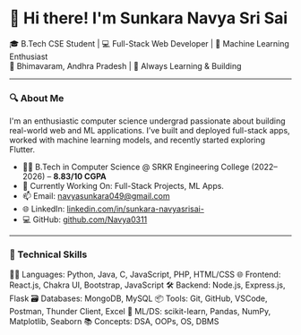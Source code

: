 # 👋 Hi there! I'm Sunkara Navya Sri Sai

🎓 B.Tech CSE Student | 💻 Full-Stack Web Developer | 🤖 Machine Learning Enthusiast  
📍 Bhimavaram, Andhra Pradesh | 🌱 Always Learning & Building

---

### 🔍 About Me

I'm an enthusiastic computer science undergrad passionate about building real-world web and ML applications. I’ve built and deployed full-stack apps, worked with machine learning models, and recently started exploring Flutter.

- 👩‍🎓 B.Tech in Computer Science @ SRKR Engineering College (2022–2026) – **8.83/10 CGPA**
- 🔭 Currently Working On: Full-Stack Projects, ML Apps.
- 📫 Email: [navyasunkara049@gmail.com](mailto:navyasunkara049@gmail.com)
- 🌐 LinkedIn: [linkedin.com/in/sunkara-navyasrisai-](https://www.linkedin.com/in/sunkara-navyasrisai-)
- 💻 GitHub: [github.com/Navya0311](https://github.com/Navya0311)

---

### 🧠 Technical Skills

🧑‍💻 Languages:       Python, Java, C, JavaScript, PHP, HTML/CSS
🌐 Frontend:         React.js, Chakra UI, Bootstrap, JavaScript
🛠️ Backend:          Node.js, Express.js, Flask
🗃️ Databases:        MongoDB, MySQL
📦 Tools:            Git, GitHub, VSCode, Postman, Thunder Client, Excel
🧪 ML/DS:            scikit-learn, Pandas, NumPy, Matplotlib, Seaborn
📚 Concepts:         DSA, OOPs, OS, DBMS

